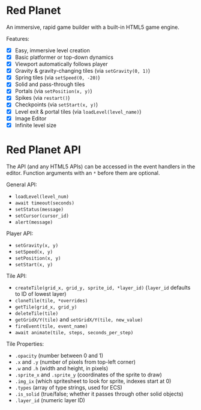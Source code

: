 # Red Planet

An immersive, rapid game builder with a built-in HTML5 game engine.

Features:

- [x] Easy, immersive level creation
- [x] Basic platformer or top-down dynamics
- [x] Viewport automatically follows player
- [x] Gravity & gravity-changing tiles (via `setGravity(0, 1)`)
- [x] Spring tiles (via `setSpeed(0, -20)`)
- [x] Solid and pass-through tiles
- [x] Portals (via `setPosition(x, y)`)
- [x] Spikes (via `restart()`)
- [x] Checkpoints (via `setStart(x, y)`)
- [x] Level exit & portal tiles (via `loadLevel(level_name)`)
- [x] Image Editor
- [x] Infinite level size

# Red Planet API

The API (and any HTML5 APIs) can be accessed in the event handlers in the editor. Function arguments with an `*` before them are optional.

General API:
* `loadLevel(level_num)`
* `await timeout(seconds)`
* `setStatus(message)`
* `setCursor(cursor_id)`
* `alert(message)`

Player API:

* `setGravity(x, y)`
* `setSpeed(x, y)`
* `setPosition(x, y)`
* `setStart(x, y)`

Tile API:
* `createTile(grid_x, grid_y, sprite_id, *layer_id)` (`layer_id` defaults to ID of lowest layer)
* `cloneTile(tile, *overrides)`
* `getTile(grid_x, grid_y)`
* `deleteTile(tile)`
* `getGridX/Y(tile)` and `setGridX/Y(tile, new_value)`
* `fireEvent(tile, event_name)`
* `await animate(tile, steps, seconds_per_step)`

Tile Properties:
* `.opacity` (number between 0 and 1)
* `.x` and `.y` (number of pixels from top-left corner)
* `.w` and `.h` (width and height, in pixels)
* `.sprite_x` and `.sprite_y` (coordinates of the sprite to draw)
* `.img_ix` (which spritesheet to look for sprite, indexes start at 0)
* `.types` (array of type strings, used for ECS)
* `.is_solid` (true/false; whether it passes through other solid objects)
* `.layer_id` (numeric layer ID)
